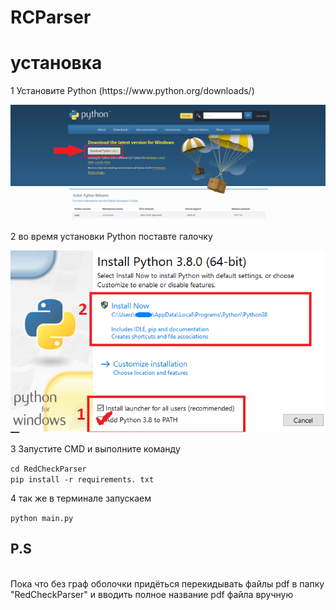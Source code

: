 # RCParser

<h1>установка</h1>


<p>1 Установите Python (https://www.python.org/downloads/)</p>
<img src='img1.png'>
<p>2 во время установки Python поставте галочку</p>
<img src='img2.png'>
<p>3 Запустите CMD и выполните команду</p>
<code>cd RedCheckParser</code>
<br>
<code>pip install -r requirements. txt</code>
<br>
<p>4 так же в терминале запускаем </p>
<code>python main.py</code>
<h2>P.S</h2>
<br>
<span> Пока что без граф оболочки придёться перекидывать файлы pdf в папку "RedCheckParser" и вводить полное название pdf файла вручную </span>


